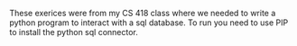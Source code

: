 These exerices were from my CS 418 class where we needed to write a python program to interact with a sql database. 
To run you need to use PIP to install the python sql connector. 

